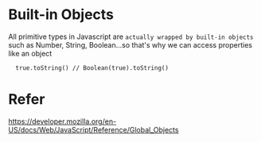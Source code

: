 # Built-in Objects

All primitive types in Javascript are `actually wrapped by built-in objects` such as Number, String, Boolean...so that's why we can access properties like an object

```
  true.toString() // Boolean(true).toString()
```

# Refer

https://developer.mozilla.org/en-US/docs/Web/JavaScript/Reference/Global_Objects
